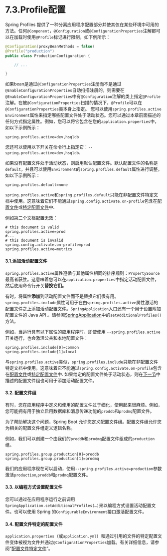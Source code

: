 # 7.3.Profile配置

Spring Profiles 提供了一种分离应用程序配置部分并使其仅在某些环境中可用的方法。任何`@Component`，`@Configuration`或`@ConfigurationProperties`注解都可以在加载时使用`@Profile`标记进行限制，如下例所示：

```java
@Configuration(proxyBeanMethods = false)
@Profile("production")
public class ProductionConfiguration {

    // ...

}
```

如果bean是通过`@ConfigurationProperties`注册而不是通过`@EnableConfigurationProperties`自动扫描注册的，则需要在`@EnableConfigurationProperties`中有`@Configuration`注解的类上指定`@Profile`注解。在被`@ConfigurationProperties`扫描的情况下，`@Profile`可以在`@ConfigurationProperties`类本身上指定。 您可以使用`spring.profiles.active` `Environment`属性来指定哪些配置文件处于活动状态。您可以通过本章前面描述的任何方式指定属性。例如，您可以将它包含在您的`application.properties`中，如以下示例所示：

```properties
spring.profiles.active=dev,hsqldb
```

您还可以使用以下开关在命令行上指定它：`--spring.profiles.active=dev,hsqldb`.

如果没有配置文件处于活动状态，则启用默认配置文件。默认配置文件的名称是`default`，并且可以使用`Environment`的`spring.profiles.default`属性进行调整，如以下示例所示：

```properties
spring.profiles.default=none
```

`spring.profiles.active`和`spring.profiles.default`只能在非配置文件特定文档中使用。这意味着它们不能通过`spring.config.activate.on-profile`包含在[配置文件](https://docs.spring.io/spring-boot/docs/current/reference/html/features.html#features.external-config.files.activation-properties)或[特定配置文件](https://docs.spring.io/spring-boot/docs/current/reference/html/features.html#features.external-config.files.profile-specific)中.

例如第二个文档配置无效：

```properties
# this document is valid
spring.profiles.active=prod
#---
# this document is invalid
spring.config.activate.on-profile=prod
spring.profiles.active=metrics
```

#### 3.1.添加活动配置文件

`spring.profiles.active`属性遵循与其他属性相同的排序规则：`PropertySource`最高者获胜。这意味着您可以在`application.properties`中指定活动配置文件，然后使用命令行开关**替换它们。**

有时，将属性**添加**到活动配置文件而不是替换它们很有用。`spring.profiles.include`属性可用于在由`spring.profiles.active`属性激活的配置文件之上添加活动配置文件。`SpringApplication`入口还有一个用于设置附加配置文件的 Java API 。请参阅[SpringApplication](https://docs.spring.io/spring-boot/docs/2.7.3/api/org/springframework/boot/SpringApplication.html)中的`setAdditionalProfiles()`方法。

例如，当运行具有以下属性的应用程序时，即使使用 `--spring.profiles.active` 开关运行，也会激活公共和本地配置文件：

```properties
spring.profiles.include[0]=common
spring.profiles.include[1]=local
```

与`spring.profiles.active`类似，`spring.profiles.include`只能在非配置文件特定文档中使用。这意味着它不能通过`spring.config.activate.on-profile`包含在[配置文件](https://docs.spring.io/spring-boot/docs/current/reference/html/features.html#features.external-config.files.activation-properties)或[特定配置文件](https://docs.spring.io/spring-boot/docs/current/reference/html/features.html#features.external-config.files.profile-specific)中. 如果给定的配置文件处于活动状态，则在[下一节](https://docs.spring.io/spring-boot/docs/current/reference/html/features.html#features.profiles.groups)中描述的配置文件组也可用于添加活动配置文件。

#### 3.2. 配置文件组

有时，您在应用程序中定义和使用的配置文件过于细化，使用起来很麻烦。例如，您可能拥有用于独立启用数据库和消息传递功能的`proddb`和`prodmq`配置文件。

为了帮助解决这个问题，Spring Boot 允许您定义配置文件组。配置文件组允许您为相关的配置文件组定义逻辑名称。

例如，我们可以创建一个由我们的`proddb`和`prodmq`配置文件组成的`production`组。

```properties
spring.profiles.group.production[0]=proddb
spring.profiles.group.production[1]=prodmq
```

我们的应用程序现在可以启动，使用`--spring.profiles.active=production`参数激活`production`,`proddb`和`prodmq`配置文件。

#### 3.3. 以编程方式设置配置文件

您可以通过在应用程序运行之前调用`SpringApplication.setAdditionalProfiles(…)`来以编程方式设置活动配置文件。也可以使用 Spring 的`ConfigurableEnvironment`接口激活配置文件。

#### 3.4. 配置文件特定的配置文件

`application.properties`（或`application.yml`）和通过引用的文件的特定配置文件变体被视为文件并通过`@ConfigurationProperties`加载。有关详细信息，请参阅“[配置文件特定文件](https://docs.spring.io/spring-boot/docs/current/reference/html/features.html#features.external-config.files.profile-specific)”。

###
